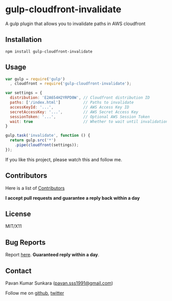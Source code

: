# gulp-cloudfront-invalidate
A gulp plugin that allows you to invalidate paths in AWS cloudfront

## Installation
```
npm install gulp-cloudfront-invalidate
```

## Usage

```js
var gulp = require('gulp')
  , cloudfront = require('gulp-cloudfront-invalidate');

var settings = {
  distribution: 'E2A654H2YRPD0W', // Cloudfront distribution ID
  paths: ['/index.html']          // Paths to invalidate
  accessKeyId: '...',             // AWS Access Key ID
  secretAccessKey: '...',         // AWS Secret Access Key
  sessionToken: '...',            // Optional AWS Session Token
  wait: true                      // Whether to wait until invalidation is completed (default: false)
}

gulp.task('invalidate', function () {
  return gulp.src('*')
    .pipe(cloudfront(settings));
});
```


If you like this project, please watch this and follow me.

## Contributors
Here is a list of [Contributors](http://github.com/pksunkara/gulp-cloudfront-invalidate/contributors)

__I accept pull requests and guarantee a reply back within a day__

## License
MIT/X11

## Bug Reports
Report [here](http://github.com/pksunkara/gulp-cloudfront-invalidate/issues). __Guaranteed reply within a day__.

## Contact
Pavan Kumar Sunkara (pavan.sss1991@gmail.com)

Follow me on [github](https://github.com/users/follow?target=pksunkara), [twitter](http://twitter.com/pksunkara)
